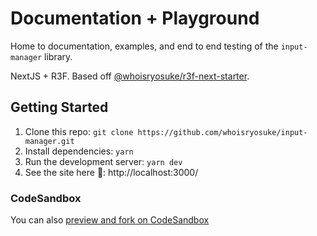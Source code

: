 # Documentation + Playground

Home to documentation, examples, and end to end testing of the `input-manager` library.

NextJS + R3F. Based off [@whoisryosuke/r3f-next-starter](https://github.com/whoisryosuke/r3f-next-starter).

## Getting Started

1. Clone this repo: `git clone https://github.com/whoisryosuke/input-manager.git`
1. Install dependencies: `yarn`
1. Run the development server: `yarn dev`
1. See the site here 👀: http://localhost:3000/

### CodeSandbox

You can also [preview and fork on CodeSandbox](https://githubbox.com/whoisryosuke/input-manager)
